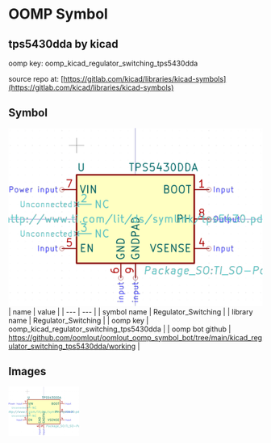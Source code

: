 # OOMP Symbol  
## tps5430dda  by kicad  
  
oomp key: oomp_kicad_regulator_switching_tps5430dda  
  
source repo at: [https://gitlab.com/kicad/libraries/kicad-symbols](https://gitlab.com/kicad/libraries/kicad-symbols)  
## Symbol  
  
[![working.png](working_600.png)](working.png)  
| name | value | 
| --- | --- | 
| symbol name | Regulator_Switching | 
| library name | Regulator_Switching | 
| oomp key | oomp_kicad_regulator_switching_tps5430dda | 
| oomp bot github | https://github.com/oomlout/oomlout_oomp_symbol_bot/tree/main/kicad_regulator_switching_tps5430dda/working | 
## Images  
  
[![working.png](working_140.png)](working.png)  
